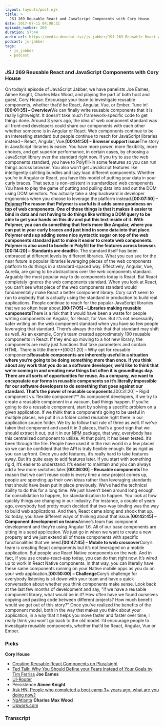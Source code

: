 ```yaml
---
layout: layouts/post.njk
title: >
  JSJ 269 Reusable React and JavaScript Components with Cory House
date: 2017-07-11 04:00:32
episode_number: 269
duration: 57:44
audio_url: https://media.devchat.tv//js-jabber/JSJ_269_Reusable_React_and_JavaScript_Components_with_Cory_House_mixdown.mp3
podcast: js-jabber
tags:
  - js_jabber
  - podcast
---
```


### **JSJ 269 Reusable React and JavaScript Components with Cory House**

On today’s episode of JavaScript Jabber, we have panelists Joe Eames, Aimee Knight, Charles Max Wood, and playing the part of both host and guest, Cory House. Encourage your team to investigate reusable components, whether that’d be React, Angular, Vue, or Ember. Tune in!**[00:01:35] – Overview**We can finally write reusable components that it is really lightweight. It doesn’t take much framework-specific code to get things done. Around 3 years ago, the idea of web component standard was all front-end developers could share our components with each other whether someone is in Angular or React. Web components continue to be an interesting standard but people continue to reach for JavaScript libraries instead – React, Angular, Vue.**[00:04:50] – Browser support issue**The story in JavaScript libraries is easier. You have more power, more flexibility, more choices, and get superior performance, in certain cases, by choosing a JavaScript library over the standard right now. If you try to use the web components standard, you have to Polyfill-in some features so you can run things across browser. You also won’t get JavaScript features like intelligently splitting bundles and lazy load different components. Whether you’re in Angular or React, you have this model of putting your data in your curly braces. That setup is non-existent in standardized web components. You have to play the game of putting and pulling data into and out the DOM using DOM selectors. You actually take a step backward in developer ergonomics when you choose to leverage the platform instead.**[00:07:50] –[Polymer](https://www.polymer-project.org/)**The reason that Polymer is useful is it adds some goodness on top of web components. One of those things is that it makes it easier to bind in data and not having to do things like writing a DOM query to be able to get your hands on this div and put this text inside of it. With Polymer, you can do something that feels more like Angular, where you can put in your curly braces and just bind in some data into that place. Polymer ends up adding some nice syntactic sugar on top of the web components standard just to make it easier to create web components. Polymer is also used to bundle in Polyfill for the features across browser.**[00:14:20] – Standards are dead**No. The standard itself has been embraced at different levels by different libraries. What you can see for the near future is popular libraries leveraging pieces of the web components platform to do things in a standard-spaced way. Effectively, Angular, Vue, Aurelia, are going to be abstractions over the web components standard. Arguably the most popular way to do components today is React. But React completely ignores the web components standard. When you look at React, you can’t see what piece of the web components standard would fundamentally make React a better component library. Cory can’t seem to run to anybody that is actually using the standard in production to build real applications. People continue to reach for the popular JavaScript libraries that we so often hear about.**[00:17:05] – Libraries making reusable components**There is a risk that it would have been a waste for people writing components on Angular, for React, for Vue. But it’s not necessarily safer writing on the web component standard when you have so few people leveraging that standard. There’s always the risk that that standard may shift as well. As an example, Cory’s team created approximately 100 reusable components in React. If they end up moving to a hot new library, the components are really just functions that take parameters and contain HTML. There is little there**[00:21:20] – Why opt for reusable components**Reusable components are inherently useful in a situation where you’re going to be doing something more than once. If you think about any work that you do as a software developer, we’d like to think that we’re coming in and creating new things but often it is groundhogs day. There are all sorts of opportunities for reuse. As a company, we want to encapsulate our forms in reusable components so it’s literally impossible for our software developers to do something that goes against our standard. That’s the power of reusable components.**[00:31:20] – Rigid component vs. flexible component** As component developers, if we try to create a reusable component in a vacuum, bad things happen. If you’re going to do a reusable component, start by solving a specific problem on a given application. If we think that a component’s going to be useful in multiple places, we put it in a folder called reusable right there in our application source folder. We try to follow that rule of three as well. If we’ve taken that component and used it in 3 places, that’s a good sign that we should extract it out, put it in our [NPM](https://www.npmjs.com/) package, that way, everybody has this centralized component to utilize. At that point, it has been tested. It’s been through the fire. People have used it in the real world in a few places so we can be confident that the API is truly flexible enough. Be as rigid as you can upfront. Once you add features, it’s really hard to take features away. But it’s quite easy to add features later. If you start with something rigid, it’s easier to understand. It’s easier to maintain and you can always add a few more switches later.**[00:36:00] – Reusable components**The reason that we can’t reuse code is every time a new project comes up, people are spending up their own ideas rather than leveraging standards that should have been put in place previously. We’ve had the technical ability to do this for a long time. We just haven’t been around long enough for consolidation to happen, for standardization to happen. You look at how quickly things are changing in our industry. For instance, a couple of years ago, everybody had pretty much decided that two-way binding was the way to build web applications. And then, React came along and shook that up. So today, you have different ways of thinking about that issue.**[00:42:45] – Component development on teams**Aimee’s team has component development and they’re using Angular 1.6. All of our base components are sitting in a seed application. We just go in when we want to create a new property and we just extend all of those components with specific functionalities that we need.**[00:47:45] – Mobile to web crossover**Cory’s team is creating React components but it’s not leveraged on a mobile application. But people use React Native components on the web. And in fact, if you use create-react-app today, you can do that right now. It’s wired up to work in React Native components. In that way, you can literally have these same components running on your Native mobile apps as you do on your web application.**[00:50:00] – Challenge**Cory’s challenge for everybody listening is sit down with your team and have a quick conversation about whether you think components make sense. Look back at the last few months of development and say, "if we have a reusable component library, what would be in it? How often have we found ourselves copying and pasting code between different projects? How much benefit would we get out of this story?" Once you’ve realized the benefits of the component model, both in the way that makes you think about your application, in a way that it helps you move faster and faster over time, I really think you won’t go back to the old model. I’d encourage people to investigate reusable components, whether that’d be React, Angular, Vue or Ember.

### **Picks**

**Cory House**

- [Creating Reusable React Components on Pluralsight](https://www.pluralsight.com/courses/react-creating-reusable-components)
- [Ted Talk: Why You Should Define your Fears Instead of Your Goals by Tim Ferriss](https://www.ted.com/talks/tim_ferriss_why_you_should_define_your_fears_instead_of_your_goals)
  **Joe Eames**
- [UI-Router](https://ui-router.github.io/)
- Persistence
  **Aimee Knight**
- [Ask HN: People who completed a boot camp 3+ years ago, what are you doing now?](https://news.ycombinator.com/item?id=14518093)
- [NgAtlanta](https://twitter.com/NgAtlanta)
  **Charles Max Wood**
- [Upwork.com](http://upwork.com)

### Transcript
